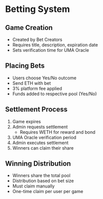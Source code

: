 # Betting System

## Game Creation

- Created by Bet Creators
- Requires title, description, expiration date
- Sets verification time for UMA Oracle

## Placing Bets

- Users choose Yes/No outcome
- Send ETH with bet
- 3% platform fee applied
- Funds added to respective pool (Yes/No)

## Settlement Process

1. Game expires
2. Admin requests settlement
   - Requires WETH for reward and bond
3. UMA Oracle verification period
4. Admin executes settlement
5. Winners can claim their share

## Winning Distribution

- Winners share the total pool
- Distribution based on bet size
- Must claim manually
- One-time claim per user per game
